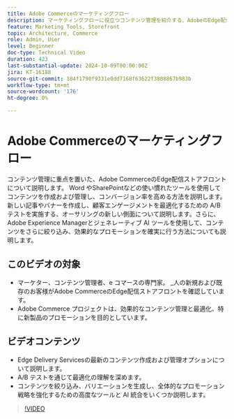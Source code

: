 ```yaml
---
title: Adobe Commerceのマーケティングフロー
description: マーケティングフローに役立つコンテンツ管理を紹介する、AdobeのEdge配信ストアフロントについて詳しくはこちらから
feature: Marketing Tools, Storefront
topic: Architecture, Commerce
role: Admin, User
level: Beginner
doc-type: Technical Video
duration: 423
last-substantial-update: 2024-10-09T00:00:00Z
jira: KT-16188
source-git-commit: 184f1790f9331e0dd7168f63622f3808867b983b
workflow-type: tm+mt
source-wordcount: '176'
ht-degree: 0%

---
```



# Adobe Commerceのマーケティングフロー

コンテンツ管理に重点を置いた、Adobe CommerceのEdge配信ストアフロントについて説明します。 Word やSharePointなどの使い慣れたツールを使用してコンテンツを作成および管理し、コンバージョン率を高める方法を説明します。 新しい記事やバナーを作成し、顧客エンゲージメントを最適化するための A/B テストを実施する、オーサリングの新しい側面について説明します。&#x200B; さらに、Adobe Experience Managerとジェネレーティブ AI ツールを使用して、コンテンツをさらに絞り込み、効果的なプロモーションを確実に行う方法についても説明します。&#x200B;

## このビデオの対象

- マーケター、コンテンツ管理者、e コマースの専門家。
_人の新規および既存のお客様がAdobe CommerceのEdge配信ストアフロントを確認しています。
- Adobe Commerce プロジェクトは、効果的なコンテンツ管理と最適化、特に新製品のプロモーションを目的としています。

## ビデオコンテンツ

- Edge Delivery Servicesの最新のコンテンツ作成および管理オプションについて説明します。&#x200B;
- A/B テストを通じて最適化の理解を深めます。
- コンテンツを絞り込み、バリエーションを生成し、全体的なプロモーション戦略を強化するための高度なツールと AI 統合をいくつか説明します。&#x200B;

>[!VIDEO](https://video.tv.adobe.com/v/3433527?learn=on)

